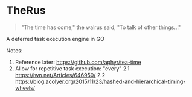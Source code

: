 # TheRus

> "The time has come," the walrus said, "To talk of other things..."

A deferred task execution engine in GO



Notes:
1. Reference later: https://github.com/aphyr/tea-time
2. Allow for repetitive task execution: "every" 
   2.1 https://lwn.net/Articles/646950/
   2.2 https://blog.acolyer.org/2015/11/23/hashed-and-hierarchical-timing-wheels/
